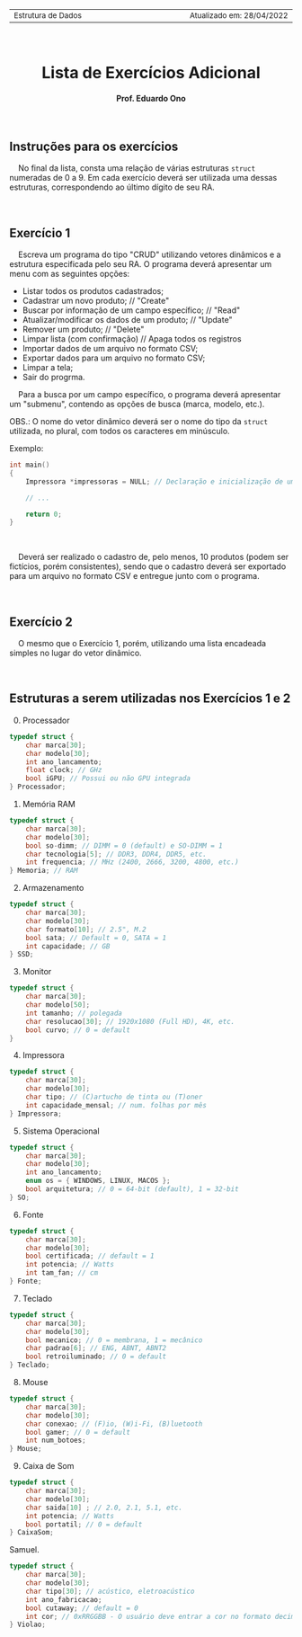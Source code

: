 <table>
<tr>
<td align="left" width="8000">
  <small>Estrutura de Dados</small>
</td>
<td align="right">
  <small>Atualizado&nbsp;em:&nbsp;28/04/2022</small>
</td>
</tr>
</table>

<br>

<h1 align="center">
Lista de Exercícios Adicional
</h1>
<h4 align="center">
Prof. Eduardo Ono
</h4>

<br>

## Instruções para os exercícios

&nbsp;&nbsp;&nbsp;&nbsp;No final da lista, consta uma relação de várias estruturas `struct` numeradas de 0 a 9. Em cada exercício deverá ser utilizada uma dessas estruturas, correspondendo ao último dígito de seu RA.

<br>

## Exercício 1

&nbsp;&nbsp;&nbsp;&nbsp;Escreva um programa do tipo "CRUD" utilizando vetores dinâmicos e a estrutura especificada pelo seu RA. O programa deverá apresentar um menu com as seguintes opções:

* Listar todos os produtos cadastrados;
* Cadastrar um novo produto; // "Create"
* Buscar por informação de um campo específico; // "Read"
* Atualizar/modificar os dados de um produto; // "Update"
* Remover um produto; // "Delete"
* Limpar lista (com confirmação) // Apaga todos os registros
* Importar dados de um arquivo no formato CSV;
* Exportar dados para um arquivo no formato CSV; 
* Limpar a tela;
* Sair do progrma.

&nbsp;&nbsp;&nbsp;&nbsp;Para a busca por um campo específico, o programa deverá apresentar um "submenu", contendo as opções de busca (marca, modelo, etc.).

  OBS.: O nome do vetor dinâmico deverá ser o nome do tipo da `struct` utilizada, no plural, com todos os caracteres em minúsculo.

  Exemplo:

```c
int main()
{
    Impressora *impressoras = NULL; // Declaração e inicialização de um vetor dinâmico

    // ...

    return 0;
}
```
<br>

&nbsp;&nbsp;&nbsp;&nbsp;Deverá ser realizado o cadastro de, pelo menos, 10 produtos (podem ser fictícios, porém consistentes), sendo que o cadastro deverá ser exportado para um arquivo no formato CSV e entregue junto com o programa.

<br>

## Exercício 2

&nbsp;&nbsp;&nbsp;&nbsp;O mesmo que o Exercício 1, porém, utilizando uma lista encadeada simples no lugar do vetor dinâmico.

<br>

## Estruturas a serem utilizadas nos Exercícios 1 e 2

0. Processador

```c
typedef struct {
    char marca[30];
    char modelo[30];
    int ano_lancamento;
    float clock; // GHz
    bool iGPU; // Possui ou não GPU integrada
} Processador;
```

1. Memória RAM

```c
typedef struct {
    char marca[30];
    char modelo[30];
    bool so-dimm; // DIMM = 0 (default) e SO-DIMM = 1
    char tecnologia[5]; // DDR3, DDR4, DDR5, etc.
    int frequencia; // MHz (2400, 2666, 3200, 4800, etc.)
} Memoria; // RAM
```

2. Armazenamento

```c
typedef struct {
    char marca[30];
    char modelo[30];
    char formato[10]; // 2.5", M.2
    bool sata; // Default = 0, SATA = 1
    int capacidade; // GB
} SSD;
```

3. Monitor

```c
typedef struct {
    char marca[30];
    char modelo[50];
    int tamanho; // polegada
    char resolucao[30]; // 1920x1080 (Full HD), 4K, etc.
    bool curvo; // 0 = default
}
```

4. Impressora

```c
typedef struct {
    char marca[30];
    char modelo[30];
    char tipo; // (C)artucho de tinta ou (T)oner
    int capacidade_mensal; // num. folhas por mês
} Impressora;
```

5. Sistema Operacional

```c
typedef struct {
    char marca[30];
    char modelo[30];
    int ano_lancamento;
    enum os = { WINDOWS, LINUX, MACOS };
    bool arquitetura; // 0 = 64-bit (default), 1 = 32-bit
} SO;
```

6. Fonte

```c
typedef struct {
    char marca[30];
    char modelo[30];
    bool certificada; // default = 1
    int potencia; // Watts
    int tam_fan; // cm 
} Fonte;
```

7. Teclado

```c
typedef struct {
    char marca[30];
    char modelo[30];
    bool mecanico; // 0 = membrana, 1 = mecânico
    char padrao[6]; // ENG, ABNT, ABNT2
    bool retroiluminado; // 0 = default
} Teclado;
```

8. Mouse

```c
typedef struct {
    char marca[30];
    char modelo[30];
    char conexao; // (F)io, (W)i-Fi, (B)luetooth
    bool gamer; // 0 = default
    int num_botoes;
} Mouse;
```


9. Caixa de Som

```c
typedef struct {
    char marca[30];
    char modelo[30];
    char saida[10] ; // 2.0, 2.1, 5.1, etc.
    int potencia; // Watts
    bool portatil; // 0 = default
} CaixaSom;
```

Samuel.

```c
typedef struct {
    char marca[30];
    char modelo[30];
    char tipo[30]; // acústico, eletroacústico
    int ano_fabricacao;
    bool cutaway; // default = 0
    int cor; // 0xRRGGBB - O usuário deve entrar a cor no formato decimal RGB (8-bit). Exemplo: 255, 255, 0 (amarelo)
} Violao;
```

<br>
